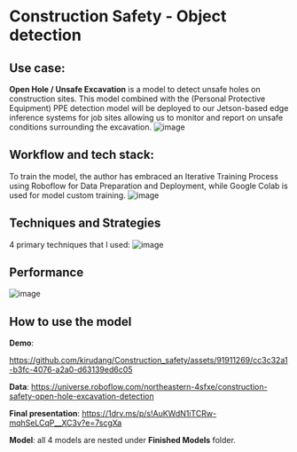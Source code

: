 # Construction Safety - Object detection 

## Use case:
**Open Hole / Unsafe Excavation** is a model to detect unsafe holes on construction sites. This model combined with the (Personal Protective Equipment) PPE detection model will be deployed to our Jetson-based edge inference systems for job sites allowing us to monitor and report on unsafe conditions surrounding the excavation.
![image](https://github.com/kirudang/Construction_safety/assets/91911269/be7a7603-41f4-4d6c-9640-0c55ffa4a696)

## Workflow and tech stack:
To train the model, the author has embraced an Iterative Training Process using Roboflow for Data Preparation and Deployment, while Google Colab is used for model custom training.
![image](https://github.com/kirudang/Construction_safety/assets/91911269/b9bb1a7b-7cff-4aab-bb0e-a04e1aeb1518)

## Techniques and Strategies
4 primary techniques that I used:
![image](https://github.com/kirudang/Construction_safety/assets/91911269/d81ab24f-9b29-40de-aab7-b6543a321e87)

## Performance
![image](https://github.com/kirudang/Construction_safety/assets/91911269/bcaff9ca-e86e-4712-999e-ad50208e552a)

## How to use the model
**Demo**:

https://github.com/kirudang/Construction_safety/assets/91911269/cc3c32a1-b3fc-4076-a2a0-d63139ed6c05

**Data**: https://universe.roboflow.com/northeastern-4sfxe/construction-safety-open-hole-excavation-detection

**Final presentation**: https://1drv.ms/p/s!AuKWdN1iTCRw-mqhSeLCqP__XC3v?e=7scgXa

**Model**: all 4 models are nested under **Finished Models** folder.

